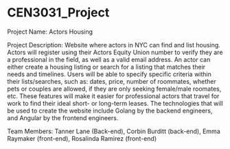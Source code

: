 # CEN3031_Project

Project Name:
  Actors Housing

Project Description:
  Website where actors in NYC can find and list housing. Actors will register using their Actors Equity Union number to verify they are a professional in the field, 
  as well as a valid email address. An actor can either create a housing listing or search for a listing that matches their needs and timelines.
  Users will be able to specify specific criteria within their lists/searches, such as: dates, price, number of roommates, whether pets or couples are allowed, 
  if they are only seeking female/male roomates, etc. These features will make it easier for professional actors that travel for work to find their ideal short- or long-term leases. The technologies that will be used to create the website include Golang by the backend engineers, and Angular by the frontend engineers.

Team Members: Tanner Lane (Back-end), Corbin Burditt (back-end), Emma Raymaker (front-end), Rosalinda Ramirez (front-end)
      
